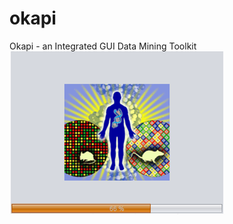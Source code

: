 okapi
=====

Okapi - an Integrated GUI Data Mining Toolkit
![OKAPI](src/images/screenshot/1-splashscreen.png "OKAPI")

